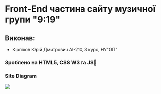 # Front-End частина сайту музичної групи "9:19"

## Виконав: 
* Кірпіков Юрій Дмитрович АІ-213, 3 курс,  НУ"ОП"

### Зроблено на HTML5, CSS W3 та JS🌈

### Site Diagram
![](https://github.com/harf1n/09-19-front-end/assets/100131883/3e09ed62-1ddd-423e-83f1-22aa379eb042)
